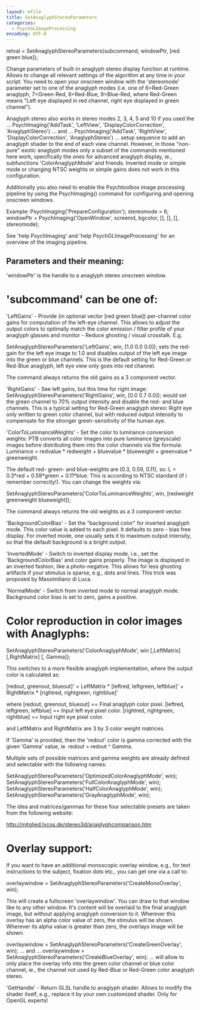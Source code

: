 ```yaml
---
layout: mfile
title: SetAnaglyphStereoParameters
categories:
  - PsychGLImageProcessing
encoding: UTF-8
---
```


retval = SetAnaglyphStereoParameters(subcommand, windowPtr, [red green blue]);

Change parameters of built-in anaglyph stereo display function at
runtime. Allows to change all relevant settings of the algorithm at any
time in your script. You need to open your onscreen window with the
'stereomode' parameter set to one of the anaglyph modes (i.e. one of
6=Red-Green anaglyph, 7=Green-Red, 8=Red-Blue, 9=Blue-Red, where
Red-Green means "Left eye displayed in red channel, right eye displayed
in green channel").

Anaglyph stereo also works in stereo modes 2, 3, 4, 5 and 10 if you used
the ...
PsychImaging('AddTask', 'LeftView', 'DisplayColorCorrection', 'AnaglyphStereo')
... and ...
PsychImaging('AddTask', 'RightView', 'DisplayColorCorrection', 'AnaglyphStereo')
... setup sequence to add an anaglyph shader to the end of each view
channel. However, in those "non-pure" exotic anaglyph modes only a subset
of the commands mentioned here work, specifically the ones for advanced
anaglyph display, ie., subfunctions 'ColorAnaglyphMode' and friends. Inverted mode
or simple mode or changing NTSC weights or simple gains does not work in
this configuration.

Additionally you also need to enable the Psychtoolbox image processing
pipeline by using the PsychImaging() command for configuring and opening
onscreen windows.

Example:
PsychImaging('PrepareConfiguration');
stereomode = 6;
windowPtr = PsychImaging('OpenWindow', screenid, bgcolor, [], [], [], stereomode);

See 'help PsychImaging' and 'help PsychGLImageProcessing' for an overview
of the imaging pipeline.

Parameters and their meaning:
-----------------------------

'windowPtr' is the handle to a anaglyph stereo onscreen window.

# 'subcommand' can be one of:

'LeftGains' - Provide (in optional vector [red green blue]) per-channel
color gains for computation of the left-eye channel. This allows to
adjust the output colors to optimally match the color emission / filter
profile of your anaglyph glasses and monitor - Reduce ghosting / visual
crosstalk. E.g.

SetAnaglyphStereoParameters('LeftGains', win, [1.0 0.0 0.0]); sets the
red-gain for the left eye image to 1.0 and disables output of the left
eye image into the green or blue channels. This is the default setting
for Red-Green or Red-Blue anaglyph, left eye view only goes into red
channel.

The command always returns the old gains as a 3 component vector.

'RightGains' - See left gains, but this time for right image:
SetAnaglyphStereoParameters('RightGains', win, [0.0 0.7 0.0]);
would set the green channel to 70% output intensity and disable the red-
and blue channels. This is a typical setting for Red-Green anaglyph
stereo: Right eye only written to green color channel, but with reduced
output intensity to compensate for the stronger green-sensitivity of the
human eye.

'ColorToLuminanceWeights' - Set the color to luminance conversion
weights: PTB converts all color images into pure luminance (greyscale)
images before distributing them into the color channels via the formula:
Luminance = redvalue \* redweight + bluevalue \* blueweight + greenvalue \*
greenweight.

The default red- green- and blue-weights are (0.3, 0.59, 0.11), so:
L = 0.3\*red + 0.59\*green + 0.11\*blue. This is according to NTSC standard
(if i remember correctly!). You can change the weights via:

SetAnaglyphStereoParameters('ColorToLuminanceWeights', win, [redweight greenweight blueweight]);

The command always returns the old weights as a 3 component vector.

'BackgroundColorBias' - Set the "background color" for inverted anaglyph
mode. This color value is added to each pixel. It defaults to zero - bias
free display. For inverted mode, one usually sets it to maximum output
intensity, so that the default background is a bright output.

'InvertedMode' - Switch to inverted display mode, i.e., set the
'BackgroundColorBias' and color gains properly. The image is displayed in
an inverted fashion, like a photo-negative. This allows for less ghosting
artifacts if your stimulus is sparse, e.g., dots and lines. This trick
was proposed by Massimiliano di Luca.

'NormalMode' - Switch from inverted mode to normal anaglyph mode.
Background color bias is set to zero, gains a positive.

# Color reproduction in color images with Anaglyphs:

SetAnaglyphStereoParameters('ColorAnaglyphMode', win [,LeftMatrix] [,RightMatrix] [, Gamma]);

This switches to a more flexible anaglyph implementation, where the
output color is calculated as:

[redout, greenout, blueout]' = LeftMatrix \* [leftred, leftgreen, leftblue]' + RightMatrix \* [rightred, rightgreen, rightblue]'

where [redout, greenout, blueout] == Final anaglyph color pixel.
      [leftred, leftgreen, leftblue] == Input left eye pixel color.
      [rightred, rightgreen, rightblue] == Input right eye pixel color.

and   LeftMatrix and RightMatrix are 3 by 3 color weight matrices.

If 'Gamma' is provided, then the 'redout' color is gamma corrected with
the given 'Gamma' value, ie. redout = redout ^ Gamma.

Multiple sets of possible matrices and gamma weights are already defined
and selectable with the following names:

SetAnaglyphStereoParameters('OptimizedColorAnaglyphMode', win);
SetAnaglyphStereoParameters('FullColorAnaglyphMode', win);
SetAnaglyphStereoParameters('HalfColorAnaglyphMode', win);
SetAnaglyphStereoParameters('GrayAnaglyphMode', win);

The idea and matrices/gammas for these four selectable presets are taken
from the following website:

http://mitglied.lycos.de/stereo3d/anaglyphcomparison.htm


# Overlay support:

If you want to have an additional monoscopic overlay window, e.g., for
text instructions to the subject, fixation dots etc., you can get one via
a call to:

overlaywindow = SetAnaglyphStereoParameters('CreateMonoOverlay', win);

This will create a fullscreen 'overlaywindow'. You can draw to that
window like to any other window. It's content will be overlaid to the
final anaglyph image, but without applying anaglyph conversion to it.
Wherever this overlay has an alpha color value of zero, the stimulus will
be shown. Wherever its alpha value is greater than zero, the overlays
image will be shown.

overlaywindow = SetAnaglyphStereoParameters('CreateGreenOverlay', win);
... and ...
overlaywindow = SetAnaglyphStereoParameters('CreateBlueOverlay', win);
... will allow to only place the overlay info into the green color channel
or blue color channel, ie., the channel not used by Red-Blue or Red-Green
color anaglyph stereo.

'GetHandle' - Return GLSL handle to anaglyph shader. Allows to modify the
shader itself, e.g., replace it by your own customized shader. Only for
OpenGL experts!

